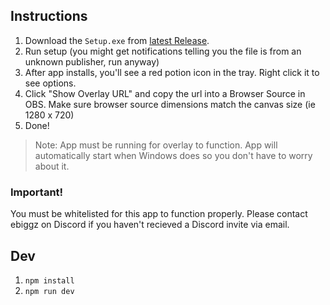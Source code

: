 
## Instructions
1. Download the `Setup.exe` from [latest Release](https://github.com/ebiggz/ph-discord-activity-overlay/releases/latest).
2. Run setup (you might get notifications telling you the file is from an unknown publisher, run anyway)
3. After app installs, you'll see a red potion icon in the tray. Right click it to see options.
4. Click "Show Overlay URL" and copy the url into a Browser Source in OBS. Make sure browser source dimensions match the canvas size (ie 1280 x 720)
5. Done!
> Note: App must be running for overlay to function. App will automatically start when Windows does so you don't have to worry about it.

### Important!
You must be whitelisted for this app to function properly. Please contact ebiggz on Discord if you haven't recieved a Discord invite via email.

## Dev

1. `npm install`
2. `npm run dev`
